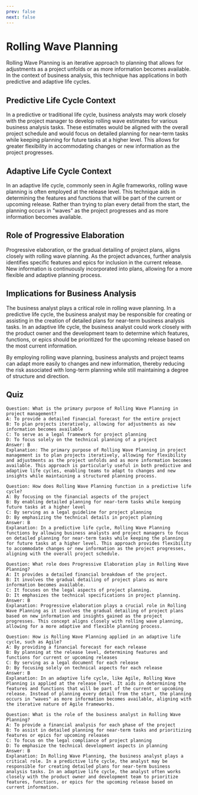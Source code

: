 ```yaml
---
prev: false
next: false
---
```


# Rolling Wave Planning

Rolling Wave Planning is an iterative approach to planning that allows for adjustments as a project unfolds or as more information becomes available. In the context of business analysis, this technique has applications in both predictive and adaptive life cycles.

## Predictive Life Cycle Context

In a predictive or traditional life cycle, business analysts may work closely with the project manager to develop rolling wave estimates for various business analysis tasks. These estimates would be aligned with the overall project schedule and would focus on detailed planning for near-term tasks while keeping planning for future tasks at a higher level. This allows for greater flexibility in accommodating changes or new information as the project progresses.

## Adaptive Life Cycle Context

In an adaptive life cycle, commonly seen in Agile frameworks, rolling wave planning is often employed at the release level. This technique aids in determining the features and functions that will be part of the current or upcoming release. Rather than trying to plan every detail from the start, the planning occurs in "waves" as the project progresses and as more information becomes available.

## Role of Progressive Elaboration

Progressive elaboration, or the gradual detailing of project plans, aligns closely with rolling wave planning. As the project advances, further analysis identifies specific features and epics for inclusion in the current release. New information is continuously incorporated into plans, allowing for a more flexible and adaptive planning process.

## Implications for Business Analysis

The business analyst plays a critical role in rolling wave planning. In a predictive life cycle, the business analyst may be responsible for creating or assisting in the creation of detailed plans for near-term business analysis tasks. In an adaptive life cycle, the business analyst could work closely with the product owner and the development team to determine which features, functions, or epics should be prioritized for the upcoming release based on the most current information.

By employing rolling wave planning, business analysts and project teams can adapt more easily to changes and new information, thereby reducing the risk associated with long-term planning while still maintaining a degree of structure and direction.

## Quiz

```quiz
Question: What is the primary purpose of Rolling Wave Planning in project management?
A: To provide a detailed financial forecast for the entire project
B: To plan projects iteratively, allowing for adjustments as new information becomes available
C: To serve as a legal framework for project planning
D: To focus solely on the technical planning of a project
Answer: B
Explanation: The primary purpose of Rolling Wave Planning in project management is to plan projects iteratively, allowing for flexibility and adjustments as the project unfolds and as more information becomes available. This approach is particularly useful in both predictive and adaptive life cycles, enabling teams to adapt to changes and new insights while maintaining a structured planning process.

Question: How does Rolling Wave Planning function in a predictive life cycle?
A: By focusing on the financial aspects of the project
B: By enabling detailed planning for near-term tasks while keeping future tasks at a higher level
C: By serving as a legal guideline for project planning
D: By emphasizing the technical details in project planning
Answer: B
Explanation: In a predictive life cycle, Rolling Wave Planning functions by allowing business analysts and project managers to focus on detailed planning for near-term tasks while keeping the planning for future tasks at a higher level. This approach provides flexibility to accommodate changes or new information as the project progresses, aligning with the overall project schedule.

Question: What role does Progressive Elaboration play in Rolling Wave Planning?
A: It provides a detailed financial breakdown of the project.
B: It involves the gradual detailing of project plans as more information becomes available.
C: It focuses on the legal aspects of project planning.
D: It emphasizes the technical specifications in project planning.
Answer: B
Explanation: Progressive elaboration plays a crucial role in Rolling Wave Planning as it involves the gradual detailing of project plans based on new information and insights gained as the project progresses. This concept aligns closely with rolling wave planning, allowing for a more adaptive and flexible planning process.

Question: How is Rolling Wave Planning applied in an adaptive life cycle, such as Agile?
A: By providing a financial forecast for each release
B: By planning at the release level, determining features and functions for current or upcoming releases
C: By serving as a legal document for each release
D: By focusing solely on technical aspects for each release
Answer: B
Explanation: In an adaptive life cycle, like Agile, Rolling Wave Planning is applied at the release level. It aids in determining the features and functions that will be part of the current or upcoming release. Instead of planning every detail from the start, the planning occurs in "waves" as more information becomes available, aligning with the iterative nature of Agile frameworks.

Question: What is the role of the business analyst in Rolling Wave Planning?
A: To provide a financial analysis for each phase of the project
B: To assist in detailed planning for near-term tasks and prioritizing features or epics for upcoming releases
C: To focus on the legal compliance of project planning
D: To emphasize the technical development aspects in planning
Answer: B
Explanation: In Rolling Wave Planning, the business analyst plays a critical role. In a predictive life cycle, the analyst may be responsible for creating detailed plans for near-term business analysis tasks. In an adaptive life cycle, the analyst often works closely with the product owner and development team to prioritize features, functions, or epics for the upcoming release based on current information.
```

